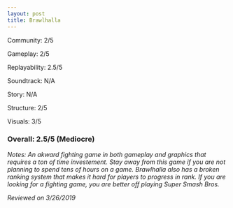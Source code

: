```yaml
---
layout: post
title: Brawlhalla
---
```


Community: 2/5

Gameplay: 2/5

Replayability: 2.5/5

Soundtrack: N/A

Story: N/A

Structure: 2/5

Visuals: 3/5

### Overall: 2.5/5 (Mediocre)

*Notes: An akward fighting game in both gameplay and graphics that requires a ton of time investement. Stay away from this game if you 
are not planning to spend tens of hours on a game. Brawlhalla also has a broken ranking system that makes it hard for players to progress in rank. If you are looking for a fighting game, you are better off playing Super Smash Bros.*

*Reviewed on 3/26/2019*
